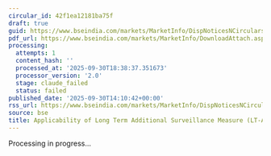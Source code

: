 ```yaml
---
circular_id: 42f1ea12181ba75f
draft: true
guid: https://www.bseindia.com/markets/MarketInfo/DispNoticesNCirculars.aspx?Noticeid={5097EBB7-EE3B-4EA5-8B4E-6906EB97385C}&noticeno=20250930-80&dt=09/30/2025&icount=80&totcount=114&flag=0
pdf_url: https://www.bseindia.com/markets/MarketInfo/DownloadAttach.aspx?id=20250930-80&attachedId=cab5f468-6ed9-464c-952e-4f7c1b54b40a
processing:
  attempts: 1
  content_hash: ''
  processed_at: '2025-09-30T18:38:37.351673'
  processor_version: '2.0'
  stage: claude_failed
  status: failed
published_date: '2025-09-30T14:10:42+00:00'
rss_url: https://www.bseindia.com/markets/MarketInfo/DispNoticesNCirculars.aspx?Noticeid={5097EBB7-EE3B-4EA5-8B4E-6906EB97385C}&noticeno=20250930-80&dt=09/30/2025&icount=80&totcount=114&flag=0
source: bse
title: Applicability of Long Term Additional Surveillance Measure (LT-ASM)
---
```


Processing in progress...